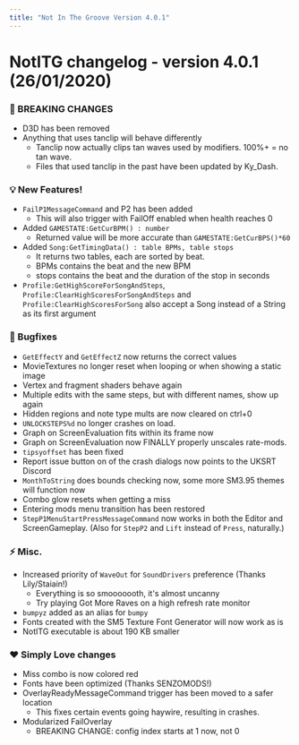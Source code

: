 ```yaml
---
title: "Not In The Groove Version 4.0.1"
---
```


NotITG changelog - version 4.0.1 (26/01/2020)
=============================================

### 🚨 BREAKING CHANGES

*   D3D has been removed
*   Anything that uses tanclip will behave differently
    *   Tanclip now actually clips tan waves used by modifiers. 100%+ = no tan wave.
    *   Files that used tanclip in the past have been updated by Ky\_Dash.

### 💡 New Features!

*   `FailP1MessageCommand` and P2 has been added
    *   This will also trigger with FailOff enabled when health reaches 0
*   Added `GAMESTATE:GetCurBPM() : number`
    *   Returned value will be more accurate than `GAMESTATE:GetCurBPS()*60`
*   Added `Song:GetTimingData() : table BPMs, table stops`
    *   It returns two tables, each are sorted by beat.
    *   BPMs contains the beat and the new BPM
    *   stops contains the beat and the duration of the stop in seconds
*   `Profile:GetHighScoreForSongAndSteps`, `Profile:ClearHighScoresForSongAndSteps` and `Profile:ClearHighScoresForSong` also accept a Song instead of a String as its first argument

### 🐛 Bugfixes

*   `GetEffectY` and `GetEffectZ` now returns the correct values
*   MovieTextures no longer reset when looping or when showing a static image
*   Vertex and fragment shaders behave again
*   Multiple edits with the same steps, but with different names, show up again
*   Hidden regions and note type mults are now cleared on ctrl+0
*   `UNLOCKSTEPS%d` no longer crashes on load.
*   Graph on ScreenEvaluation fits within its frame now
*   Graph on ScreenEvaluation now FINALLY properly unscales rate-mods.
*   `tipsyoffset` has been fixed
*   Report issue button on of the crash dialogs now points to the UKSRT Discord
*   `MonthToString` does bounds checking now, some more SM3.95 themes will function now
*   Combo glow resets when getting a miss
*   Entering mods menu transition has been restored
*   `StepP1MenuStartPressMessageCommand` now works in both the Editor and ScreenGameplay. (Also for `StepP2` and `Lift` instead of `Press`, naturally.)

### ⚡ Misc.

*   Increased priority of `WaveOut` for `SoundDrivers` preference (Thanks Lily/Staiain!)
    *   Everything is so smooooooth, it's almost uncanny
    *   Try playing Got More Raves on a high refresh rate monitor
*   `bumpyz` added as an alias for `bumpy`
*   Fonts created with the SM5 Texture Font Generator will now work as is
*   NotITG executable is about 190 KB smaller

### ❤️ Simply Love changes

*   Miss combo is now colored red
*   Fonts have been optimized (Thanks SENZOMODS!)
*   OverlayReadyMessageCommand trigger has been moved to a safer location
    *   This fixes certain events going haywire, resulting in crashes.
*   Modularized FailOverlay
    *   BREAKING CHANGE: config index starts at 1 now, not 0